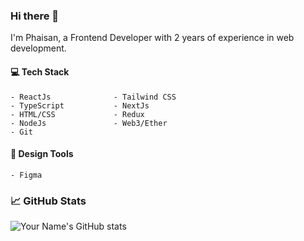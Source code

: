 ### Hi there 👋

I'm Phaisan, a Frontend Developer with 2 years of experience in web development. 

#### 💻 Tech Stack
```
- ReactJs              - Tailwind CSS
- TypeScript           - NextJs
- HTML/CSS             - Redux
- NodeJs               - Web3/Ether
- Git
```

#### 🎨 Design Tools
```
- Figma
```

### 📈 GitHub Stats

![Your Name's GitHub stats](https://github-readme-stats.vercel.app/api?username=phanius&show_icons=true&theme=dracula)


<!--
**phanius/phanius** is a ✨ _special_ ✨ repository because its `README.md` (this file) appears on your GitHub profile.

Here are some ideas to get you started:

- 🔭 I’m currently working on ...
- 🌱 I’m currently learning ...
- 👯 I’m looking to collaborate on ...
- 🤔 I’m looking for help with ...
- 💬 Ask me about ...
- 📫 How to reach me: ...
- 😄 Pronouns: ...
- ⚡ Fun fact: ...
-->

